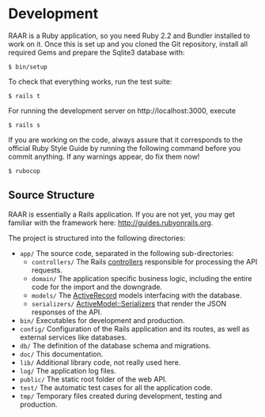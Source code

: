 # Development

RAAR is a Ruby application, so you need Ruby 2.2 and Bundler installed to work
on it. Once this is set up and you cloned the Git repository, install all
required Gems and prepare the Sqlite3 database with:

    $ bin/setup

To check that everything works, run the test suite:

    $ rails t

For running the development server on http://localhost:3000, execute

    $ rails s

If you are working on the code, always assure that it corresponds to the
official Ruby Style Guide by running the following command before you
commit anything. If any warnings appear, do fix them now!

    $ rubocop

## Source Structure

RAAR is essentially a Rails application. If you are not yet, you may get
familiar with the framework here: http://guides.rubyonrails.org.

The project is structured into the following directories:

* `app/` The source code, separated in the following sub-directories:
  * `controllers/` The Rails  [controllers](http://api.rubyonrails.org/classes/ActionController/Base.html)
    responsible for processing the API requests.
  * `domain/` The application specific business logic, including the entire
    code for the import and the downgrade.
  * `models/` The [ActiveRecord](http://api.rubyonrails.org/classes/ActiveRecord/Base.html)
    models interfacing with the database.
  * `serializers/` [ActiveModel::Serializers](https://github.com/rails-api/active`model`serializers)
     that render the JSON responses of the API.
* `bin/` Executables for development and production.
* `config/` Configuration of the Rails application and its routes,
  as well as external services like databases.
* `db/` The definition of the database schema and migrations.
* `doc/` This documentation.
* `lib/` Additional library code, not really used here.
* `log/` The application log files.
* `public/` The static root folder of the web API.
* `test/` The automatic test cases for all the application code.
* `tmp/` Temporary files created during development, testing and production.
